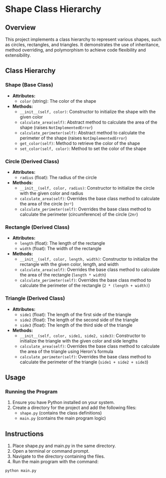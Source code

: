# Shape Class Hierarchy

## Overview

This project implements a class hierarchy to represent various shapes, such as circles, rectangles, and triangles. It demonstrates the use of inheritance, method overriding, and polymorphism to achieve code flexibility and extensibility.

## Class Hierarchy

### Shape (Base Class)

- **Attributes:**
  - `color` (string): The color of the shape
- **Methods:**
  - `__init__(self, color)`: Constructor to initialize the shape with the given color
  - `calculate_area(self)`: Abstract method to calculate the area of the shape (raises `NotImplementedError`)
  - `calculate_perimeter(self)`: Abstract method to calculate the perimeter of the shape (raises `NotImplementedError`)
  - `get_color(self)`: Method to retrieve the color of the shape
  - `set_color(self, color)`: Method to set the color of the shape

### Circle (Derived Class)

- **Attributes:**
  - `radius` (float): The radius of the circle
- **Methods:**
  - `__init__(self, color, radius)`: Constructor to initialize the circle with the given color and radius
  - `calculate_area(self)`: Overrides the base class method to calculate the area of the circle (`πr²`)
  - `calculate_perimeter(self)`: Overrides the base class method to calculate the perimeter (circumference) of the circle (`2πr`)

### Rectangle (Derived Class)

- **Attributes:**
  - `length` (float): The length of the rectangle
  - `width` (float): The width of the rectangle
- **Methods:**
  - `__init__(self, color, length, width)`: Constructor to initialize the rectangle with the given color, length, and width
  - `calculate_area(self)`: Overrides the base class method to calculate the area of the rectangle (`length * width`)
  - `calculate_perimeter(self)`: Overrides the base class method to calculate the perimeter of the rectangle (`2 * (length + width)`)

### Triangle (Derived Class)

- **Attributes:**
  - `side1` (float): The length of the first side of the triangle
  - `side2` (float): The length of the second side of the triangle
  - `side3` (float): The length of the third side of the triangle
- **Methods:**
  - `__init__(self, color, side1, side2, side3)`: Constructor to initialize the triangle with the given color and side lengths
  - `calculate_area(self)`: Overrides the base class method to calculate the area of the triangle using Heron's formula
  - `calculate_perimeter(self)`: Overrides the base class method to calculate the perimeter of the triangle (`side1 + side2 + side3`)

## Usage

### Running the Program

1. Ensure you have Python installed on your system.
2. Create a directory for the project and add the following files:
   - `shape.py` (contains the class definitions)
   - `main.py` (contains the main program logic)

## Instructions
1. Place shape.py and main.py in the same directory.
2. Open a terminal or command prompt.
3. Navigate to the directory containing the files.
4. Run the main program with the command:
```sh
python main.py